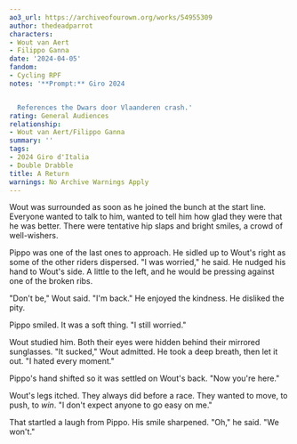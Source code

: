 ```yaml
---
ao3_url: https://archiveofourown.org/works/54955309
author: thedeadparrot
characters:
- Wout van Aert
- Filippo Ganna
date: '2024-04-05'
fandom:
- Cycling RPF
notes: '**Prompt:** Giro 2024


  References the Dwars door Vlaanderen crash.'
rating: General Audiences
relationship:
- Wout van Aert/Filippo Ganna
summary: ''
tags:
- 2024 Giro d'Italia
- Double Drabble
title: A Return
warnings: No Archive Warnings Apply
---
```


Wout was surrounded as soon as he joined the bunch at the start line. Everyone wanted to talk to him, wanted to tell him how glad they were that he was better. There were tentative hip slaps and bright smiles, a crowd of well-wishers.

Pippo was one of the last ones to approach. He sidled up to Wout's right as some of the other riders dispersed. "I was worried," he said. He nudged his hand to Wout's side. A little to the left, and he would be pressing against one of the broken ribs.

"Don't be," Wout said. "I'm back." He enjoyed the kindness. He disliked the pity.

Pippo smiled. It was a soft thing. "I still worried."

Wout studied him. Both their eyes were hidden behind their mirrored sunglasses. "It sucked," Wout admitted. He took a deep breath, then let it out. "I hated every moment."

Pippo's hand shifted so it was settled on Wout's back. "Now you're here."

Wout's legs itched. They always did before a race. They wanted to move, to push, to *win*. "I don't expect anyone to go easy on me."

That startled a laugh from Pippo. His smile sharpened. "Oh," he said. "We won't."